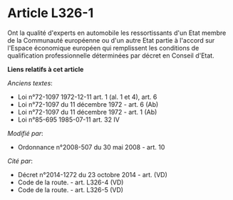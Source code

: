 # Article L326-1

Ont la qualité d'experts en automobile les ressortissants d'un Etat membre de la Communauté européenne ou d'un autre Etat
partie à l'accord sur l'Espace économique européen qui remplissent les conditions de qualification professionnelle
déterminées par décret en Conseil d'Etat.

**Liens relatifs à cet article**

_Anciens textes_:

  - Loi n°72-1097 1972-12-11 art. 1 (al. 1 et 4), art. 6
  - Loi n°72-1097 du 11 décembre 1972 - art. 6 (Ab)
  - Loi n°72-1097 du 11 décembre 1972 - art. 1 (Ab)
  - Loi n°85-695 1985-07-11 art. 32 IV

_Modifié par_:

  - Ordonnance n°2008-507 du 30 mai 2008 - art. 10

_Cité par_:

  - Décret n°2014-1272 du 23 octobre 2014 - art. (VD)
  - Code de la route. - art. L326-4 (VD)
  - Code de la route. - art. L326-5 (VD)
